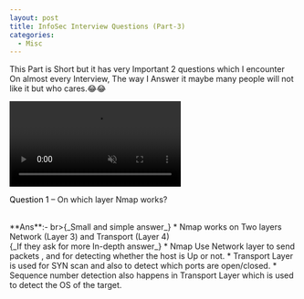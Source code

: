 ```yaml
---
layout: post
title: InfoSec Interview Questions (Part-3)
categories:
  - Misc
---
```


<p>This Part is Short but it has very Important 2 questions which I encounter On almost every Interview, The way I Answer it maybe many people will not like it but who cares.😂😂 </p>

<div class="background-wrap">
	<video id="video-bg-elem" preload="auto" autoplay="true" loop="loop" muted="muted">
		<Source src="https://media.giphy.com/media/RBYBWi1IT8vDy/giphy.mp4" type="video/mp4">
	</video>
</div>
  
<p Class="message">
  <font color="Black">Question 1</font> – On which layer Nmap works?
</p>
<br>**Ans**:- 
br>{_Small and simple answer_} 
  * Nmap works on Two layers Network (Layer 3) and Transport (Layer 4)
<br>{_If they ask for more In-depth answer_} 
  * Nmap Use Network layer to send packets , and for detecting whether the host is Up or not.
  * Transport Layer is used for SYN scan and also to detect which ports are open/closed.
  * Sequence number detection also happens in Transport Layer which is used to detect the OS of the target.
